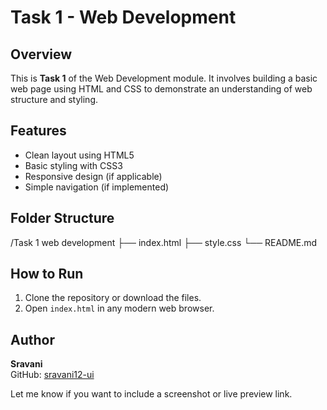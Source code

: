 

# Task 1 - Web Development

## Overview
This is **Task 1** of the Web Development module. It involves building a basic web page using HTML and CSS to demonstrate an understanding of web structure and styling.

## Features
- Clean layout using HTML5
- Basic styling with CSS3
- Responsive design (if applicable)
- Simple navigation (if implemented)

## Folder Structure

/Task 1 web development ├── index.html ├── style.css └── README.md

## How to Run
1. Clone the repository or download the files.
2. Open `index.html` in any modern web browser.

## Author
**Sravani**  
GitHub: [sravani12-ui](https://github.com/sravani12-ui)

Let me know if you want to include a screenshot or live preview link.

